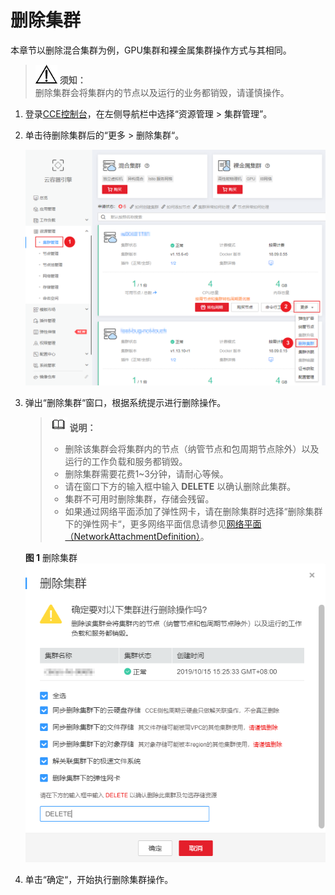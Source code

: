 # 删除集群<a name="cce_01_0212"></a>

本章节以删除混合集群为例，GPU集群和裸金属集群操作方式与其相同。

>![](public_sys-resources/icon-notice.gif) **须知：**   
>删除集群会将集群内的节点以及运行的业务都销毁，请谨慎操作。  

1.  登录[CCE控制台](https://console.huaweicloud.com/cce2.0/?utm_source=helpcenter)，在左侧导航栏中选择“资源管理 \> 集群管理”。
2.  单击待删除集群后的“更多 \> 删除集群“。

    ![](figures/zh-cn_image_0213988378.png)

3.  弹出“删除集群“窗口，根据系统提示进行删除操作。

    >![](public_sys-resources/icon-note.gif) **说明：**   
    >-   删除该集群会将集群内的节点（纳管节点和包周期节点除外）以及运行的工作负载和服务都销毁。  
    >-   删除集群需要花费1\~3分钟，请耐心等候。  
    >-   请在窗口下方的输入框中输入  **DELETE**  以确认删除此集群。  
    >-   集群不可用时删除集群，存储会残留。  
    >-   如果通过网络平面添加了弹性网卡，请在删除集群时选择“删除集群下的弹性网卡“，更多网络平面信息请参见[网络平面（NetworkAttachmentDefinition）](网络平面（NetworkAttachmentDefinition）.md)。  

    **图 1**  删除集群<a name="fig3823119131311"></a>  
    ![](figures/删除集群.png "删除集群")

4.  单击“确定“，开始执行删除集群操作。

